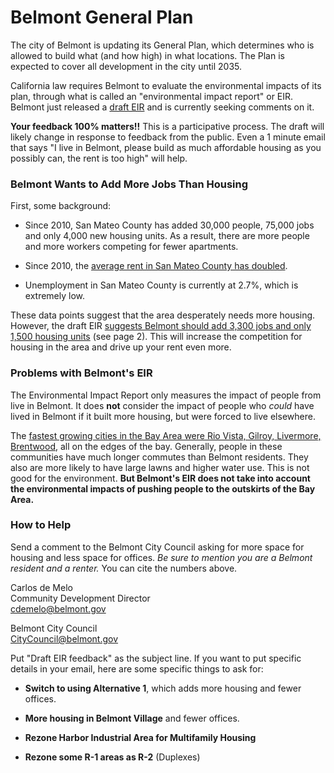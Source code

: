 # Belmont General Plan

The city of Belmont is updating its General Plan, which determines who is
allowed to build what (and how high) in what locations. The Plan is expected to
cover all development in the city until 2035.

California law requires Belmont to evaluate the environmental impacts of its
plan, through what is called an "environmental impact report" or EIR. Belmont
just released a [draft EIR][draft-eir] and is currently seeking comments on it.

**Your feedback 100% matters!!** This is a participative process. The draft will
likely change in response to feedback from the public. Even a 1 minute email
that says "I live in Belmont, please build as much affordable housing as you
possibly can, the rent is too high" will help.

### Belmont Wants to Add More Jobs Than Housing

First, some background:

- Since 2010, San Mateo County has added 30,000 people, 75,000 jobs and only
4,000 new housing units. As a result, there are more people and more workers
competing for fewer apartments.

- Since 2010, the [average rent in San Mateo County has doubled][rent].

- Unemployment in San Mateo County is currently at 2.7%, which is extremely low.

These data points suggest that the area desperately needs more housing. However,
the draft EIR [suggests Belmont should add 3,300 jobs and only 1,500 housing
units][belmont-jobs-housing] (see page 2). This will increase the competition
for housing in the area and drive up your rent even more.

[belmont-jobs-housing]: https://github.com/kevinburke/public-comments/blob/master/belmont-general-plan/belmont-units-alternatives.pdf

### Problems with Belmont's EIR

The Environmental Impact Report only measures the impact of people from live in
Belmont. It does **not** consider the impact of people who *could* have lived in
Belmont if it built more housing, but were forced to live elsewhere.

The [fastest growing cities in the Bay Area were Rio Vista, Gilroy, Livermore,
Brentwood][sprawl], all on the edges of the bay. Generally, people in these
communities have much longer commutes than Belmont residents. They also are
more likely to have large lawns and higher water use. This is not good for the
environment. **But Belmont's EIR does not take into account the environmental
impacts of pushing people to the outskirts of the Bay Area.**

### How to Help

Send a comment to the Belmont City Council asking for more space for housing and
less space for offices. *Be sure to mention you are a Belmont resident and a
renter.* You can cite the numbers above.

Carlos de Melo<br>
Community Development Director<br>
[cdemelo@belmont.gov](mailto:cdemelo@belmont.gov)

Belmont City Council<br>
[CityCouncil@belmont.gov](mailto:CityCouncil@belmont.gov)

Put "Draft EIR feedback" as the subject line. If you want to put specific
details in your email, here are some specific things to ask for:

- **Switch to using Alternative 1**, which adds more housing and fewer offices.

- **More housing in Belmont Village** and fewer offices.

- **Rezone Harbor Industrial Area for Multifamily Housing**

- **Rezone some R-1 areas as R-2** (Duplexes)

[draft-eir]: http://www.belmont-2035generalplan.com/library.html
[rent]: https://www.rentjungle.com/average-rent-in-san-mateo-rent-trends/
[sprawl]: http://www.eastbaytimes.com/2017/05/01/as-california-grows-menlo-park-and-other-bay-area-cities-see-population-boom/
